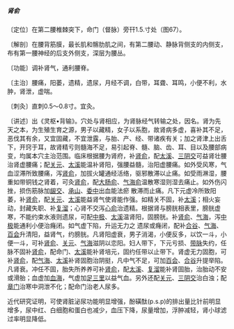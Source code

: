 ##### 肾俞

〔定位〕在第二腰椎棘突下，命门（督脉）旁幵1.5.寸处（图67）。 

〔解剖〕在腰背筋膜，最长肌和髂肋肌之间，有第二腰动、静脉背侧支的内侧支，布有第一腰神经的后支外侧支，深层为腰丛。

〔功能〕调补肾气，通利腰脊。

〔主治〕腰痛，阳萎，遗精，遗尿，月经不调，白带，耳聋、耳鸣，小便不利，水肿，肾泄，虚喘。

〔刺灸〕直刺0.5〜0.8寸。宜灸。

〔讲述〕出《灵枢•背输》。穴处与肾相应，为肾脉经气转输之处，因名。肾为先天之本，为生殖生育之源，男子以藏精，女子以系胞，故肾病多虚，喜补其不足，恶伐其有余，又宜固藏，不宜泄露，与胎、产、经、带诸疾有关；加之肾津上出舌下，开窍于耳，故肾精亏则髓海不足，易引起脊、髓、脑、齿、耳、目以及腰部病变，均属本穴主治范围。临床根据腰为肾府，补[肾俞](https://www.gmzyjc.com/read/zjs/zjs3.1.7-8-0.0.1.3.23.md)，配[太溪](https://www.gmzyjc.com/read/zjs/zjs3.1.7-8-0.0.2.3.3.md)、[三阴交](https://www.gmzyjc.com/read/zjs/zjs3.1.4-6-0.0.1.3.6.md)可益肾壮腰治肾虚腰痛；配[关元](https://www.gmzyjc.com/read/zjs/zjs3.2.1-0.1.1.3.4.md)、[太溪](https://www.gmzyjc.com/read/zjs/zjs3.1.7-8-0.0.2.3.3.md)能温补肾阳，强腰益髓，治阳虚腰痛。如外受风寒，气血涩滞所致腰痛，泻[肾俞](https://www.gmzyjc.com/read/zjs/zjs3.1.7-8-0.0.1.3.23.md)，加拔火罐通经活络，驱邪散滞以止痛。如受雨淋湿，腰重如带铜钱之肾着，可灸[肾俞](https://www.gmzyjc.com/read/zjs/zjs3.1.7-8-0.0.1.3.23.md)，配[大肠俞](https://www.gmzyjc.com/read/zjs/zjs3.1.7-8-0.0.1.3.25.md)、[气海俞](https://www.gmzyjc.com/read/zjs/zjs3.1.7-8-0.0.1.3.24.md)温散寒湿则湿去痛止。如外伤闪挫，损伤筋脉加[龈交](https://www.gmzyjc.com/read/zjs/zjs3.2.2-0.0.1.3.28.md)、[承山](https://www.gmzyjc.com/read/zjs/zjs3.1.7-8-0.0.1.3.57.md)、[委中](https://www.gmzyjc.com/read/zjs/zjs3.1.7-8-0.0.1.3.40.md)出血能法瘀 散滞而止痛。凡下元虚冷所致阳萎，补[肾俞](https://www.gmzyjc.com/read/zjs/zjs3.1.7-8-0.0.1.3.23.md)，配[关元](https://www.gmzyjc.com/read/zjs/zjs3.2.1-0.1.1.3.4.md)、[太溪](https://www.gmzyjc.com/read/zjs/zjs3.1.7-8-0.0.2.3.3.md)能益肾气使肾能作强。如精关不固，补[太溪](https://www.gmzyjc.com/read/zjs/zjs3.1.7-8-0.0.2.3.3.md)；相火妄动，封藏失职、补[复溜](https://www.gmzyjc.com/read/zjs/zjs3.1.7-8-0.0.2.3.7.md)；心肾不交泻[心俞](https://www.gmzyjc.com/read/zjs/zjs3.1.7-8-0.0.1.3.15.md)治遗精。根据肾与膀胱相表里，膀胱虚寒，不能约束水液则遗尿，可配[中极](https://www.gmzyjc.com/read/zjs/zjs3.2.1-0.1.1.3.3.md)、[太溪](https://www.gmzyjc.com/read/zjs/zjs3.1.7-8-0.0.2.3.3.md)温肾阳，固膀胱。补[肾俞](https://www.gmzyjc.com/read/zjs/zjs3.1.7-8-0.0.1.3.23.md)、[气海](https://www.gmzyjc.com/read/zjs/zjs3.2.1-0.1.1.3.6.md)，泻[中极](https://www.gmzyjc.com/read/zjs/zjs3.2.1-0.1.1.3.3.md)能通利小便治癃闭。如气虚下陷，升运无力之 遗尿或癃闭，配补[合谷](https://www.gmzyjc.com/read/zjs/zjs3.1.1-3-0.1.2.3.4.md)、[气海](https://www.gmzyjc.com/read/zjs/zjs3.2.1-0.1.1.3.6.md)、[百会](https://www.gmzyjc.com/read/zjs/zjs3.2.2-0.0.1.3.20.md)升清阳，益肾气，约膀胱。凡肾阳虚衰，男子消渴，小便反多，以饮一斗，小便一斗，可补[肾俞](https://www.gmzyjc.com/read/zjs/zjs3.1.7-8-0.0.1.3.23.md)、[关元](https://www.gmzyjc.com/read/zjs/zjs3.2.1-0.1.1.3.4.md)、[气海](https://www.gmzyjc.com/read/zjs/zjs3.2.1-0.1.1.3.6.md)滋阴以恋阳。妇人带下，下元亏损、[带脉](https://www.gmzyjc.com/read/zjs/zjs3.1.9-12-0.0.3.3.26.md)失约，任脉不固补[肾俞](https://www.gmzyjc.com/read/zjs/zjs3.1.7-8-0.0.1.3.23.md)，配命门、[太溪](https://www.gmzyjc.com/read/zjs/zjs3.1.7-8-0.0.2.3.3.md)能补肾培元，固约任带以止带下。肾虚无力固胞，可补[肾俞](https://www.gmzyjc.com/read/zjs/zjs3.1.7-8-0.0.1.3.23.md)，配[气海](https://www.gmzyjc.com/read/zjs/zjs3.2.1-0.1.1.3.6.md)、[太溪](https://www.gmzyjc.com/read/zjs/zjs3.1.7-8-0.0.2.3.3.md)补肾固胞治阴挺，凡中气不足，可加[百会](https://www.gmzyjc.com/read/zjs/zjs3.2.2-0.0.1.3.20.md)、[合谷](https://www.gmzyjc.com/read/zjs/zjs3.1.1-3-0.1.2.3.4.md)升提举陷。凡肾衰。冲任不固，胎失所养养可补[肾俞](https://www.gmzyjc.com/read/zjs/zjs3.1.7-8-0.0.1.3.23.md)，配[太溪](https://www.gmzyjc.com/read/zjs/zjs3.1.7-8-0.0.2.3.3.md)、[复溜](https://www.gmzyjc.com/read/zjs/zjs3.1.7-8-0.0.2.3.7.md)能补肾固胎，治胎动不安或滑胎；血虚加[血海](https://www.gmzyjc.com/read/zjs/zjs3.1.4-6-0.0.1.3.10.md)，气虚加[足三里](https://www.gmzyjc.com/read/zjs/zjs3.1.1-3-0.1.3.3.36.md)以益气血。另外还配[关元](https://www.gmzyjc.com/read/zjs/zjs3.2.1-0.1.1.3.4.md)、[三阴交](https://www.gmzyjc.com/read/zjs/zjs3.1.4-6-0.0.1.3.6.md)治白浊；配[章门](https://www.gmzyjc.com/read/zjs/zjs3.1.9-12-0.0.4.3.13.md)治寒中洞泄不化；配命门治老人尿多。

近代研究证明，可使肾脏泌尿功能明显增强，酚磺酞(p.s.p)的排出量比针前明显增多，尿中红、白细胞和蛋白也减少，血压下降，尿量增加，浮肿减轻，肾小球滤过率明显降低。
